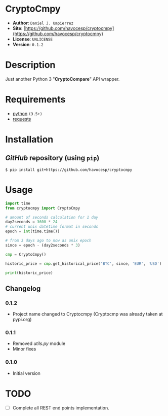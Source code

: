 # CryptoCmpy

- **Author**: `Daniel J. Umpierrez`
- **Site**: [https://github.com/havocesp/cryptocmpy](https://github.com/havocesp/cryptocmpy)
- **License**: `UNLICENSE`
- **Version**: `0.1.2`

# Description
Just another Python 3 "**CryptoCompare**" API wrapper.

# Requirements
 - [python](https://www.python.org/) `(3.5+)`
 - [requests](https://github.com/TODO/requests)
 
# Installation

## _GitHub_ repository (using `pip`)

`$ pip install git+https://github.com/havocesp/cryptocmpy`

# Usage

```python
import time
from cryptocmpy import CryptoCmpy

# amount of seconds calculation for 1 day
day2seconds = 3600 * 24
# current unix datetime format in seconds
epoch = int(time.time())

# from 3 days ago to now as unix epoch
since = epoch - (day2seconds * 3)

cmp = CryptoCmpy()

historic_price = cmp.get_historical_price('BTC', since, 'EUR', 'USD')

print(historic_price)

```

## Changelog

### 0.1.2
- Project name changed to Cryptocmpy (Cryptocmp was already taken at pypi.org)

### 0.1.1
- Removed _utils.py_ module
- Minor fixes

### 0.1.0
 - Initial version

# TODO
 - [ ] Complete all REST end points implementation.
